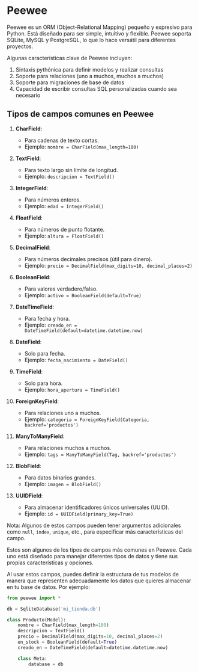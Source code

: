 # Peewee

Peewee es un ORM (Object-Relational Mapping) pequeño y expresivo para Python. Está diseñado para ser simple, intuitivo y flexible. Peewee soporta SQLite, MySQL y PostgreSQL, lo que lo hace versátil para diferentes proyectos.

Algunas características clave de Peewee incluyen:

1. Sintaxis pythónica para definir modelos y realizar consultas
2. Soporte para relaciones (uno a muchos, muchos a muchos)
3. Soporte para migraciones de base de datos
4. Capacidad de escribir consultas SQL personalizadas cuando sea necesario

## Tipos de campos comunes en Peewee

1. **CharField**: 
   - Para cadenas de texto cortas.
   - Ejemplo: `nombre = CharField(max_length=100)`

2. **TextField**: 
   - Para texto largo sin límite de longitud.
   - Ejemplo: `descripcion = TextField()`

3. **IntegerField**: 
   - Para números enteros.
   - Ejemplo: `edad = IntegerField()`

4. **FloatField**: 
   - Para números de punto flotante.
   - Ejemplo: `altura = FloatField()`

5. **DecimalField**: 
   - Para números decimales precisos (útil para dinero).
   - Ejemplo: `precio = DecimalField(max_digits=10, decimal_places=2)`

6. **BooleanField**: 
   - Para valores verdadero/falso.
   - Ejemplo: `activo = BooleanField(default=True)`

7. **DateTimeField**: 
   - Para fecha y hora.
   - Ejemplo: `creado_en = DateTimeField(default=datetime.datetime.now)`

8. **DateField**: 
   - Solo para fecha.
   - Ejemplo: `fecha_nacimiento = DateField()`

9. **TimeField**: 
   - Solo para hora.
   - Ejemplo: `hora_apertura = TimeField()`

10. **ForeignKeyField**: 
    - Para relaciones uno a muchos.
    - Ejemplo: `categoria = ForeignKeyField(Categoria, backref='productos')`

11. **ManyToManyField**: 
    - Para relaciones muchos a muchos.
    - Ejemplo: `tags = ManyToManyField(Tag, backref='productos')`

12. **BlobField**: 
    - Para datos binarios grandes.
    - Ejemplo: `imagen = BlobField()`

13. **UUIDField**: 
    - Para almacenar identificadores únicos universales (UUID).
    - Ejemplo: `id = UUIDField(primary_key=True)`

Nota: Algunos de estos campos pueden tener argumentos adicionales como `null`, `index`, `unique`, etc., para especificar más características del campo.

Estos son algunos de los tipos de campos más comunes en Peewee. Cada uno está diseñado para manejar diferentes tipos de datos y tiene sus propias características y opciones.

Al usar estos campos, puedes definir la estructura de tus modelos de manera que representen adecuadamente los datos que quieres almacenar en tu base de datos. Por ejemplo:

```python
from peewee import *

db = SqliteDatabase('mi_tienda.db')

class Producto(Model):
    nombre = CharField(max_length=100)
    descripcion = TextField()
    precio = DecimalField(max_digits=10, decimal_places=2)
    en_stock = BooleanField(default=True)
    creado_en = DateTimeField(default=datetime.datetime.now)

    class Meta:
        database = db
```